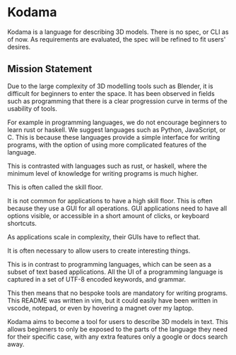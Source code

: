 # Kodama

Kodama is a language for describing 3D models.
There is no spec, or CLI as of now. As requirements are evaluated, the spec will be refined to fit users' desires.

## Mission Statement

Due to the large complexity of 3D modelling tools such as Blender, it is difficult for beginners to enter the space.
It has been observed in fields such as programming that there is a clear progression curve in terms of the usability of tools.

For example in programming languages, we do not encourage beginners to learn rust or haskell.
We suggest languages such as Python, JavaScript, or C. 
This is because these languages provide a simple interface for writing programs, with the option of using more complicated features of the language.

This is contrasted with languages such as rust, or haskell, where the minimum level of knowledge for writing programs is much higher.

This is often called the skill floor.

It is not common for applications to have a high skill floor. This is often because they use a GUI for all operations. 
GUI applications need to have all options visible, or accessible in a short amount of clicks, or keyboard shortcuts.

As applications scale in complexity, their GUIs have to reflect that.

It is often necessary to allow users to create interesting things.

This is in contrast to programming languages, which can be seen as a subset of text based applications.
All the UI of a programming language is captured in a set of UTF-8 encoded keywords, and grammar.

This then means that no bespoke tools are mandatory for writing programs. 
This README was written in vim, but it could easily have been written in vscode, notepad, or even by hovering a magnet over my laptop.

Kodama aims to become a tool for users to describe 3D models in text.
This allows beginners to only be exposed to the parts of the language they need for their specific case, with any extra features only a google or docs search away.
